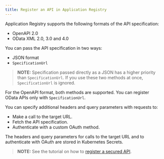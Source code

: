 ```yaml
---
title: Register an API in Application Registry
---
```


Application Registry supports the following formats of the API specification:
- OpenAPI 2.0
- OData XML 2.0, 3.0 and 4.0

You can pass the API specification in two ways:
- JSON format
- `SpecificationUrl`

>**NOTE:** Specification passed directly as a JSON has a higher priority than `SpecificationUrl`. If you use these two methods at once, `SpecificationUrl` is ignored.

For the OpenAPI format, both methods are supported.
You can register OData APIs only with `SpecificationUrl`.

You can specify additional headers and query parameters with requests to:
- Make a call to the target URL.
- Fetch the API specification.
- Authenticate with a custom OAuth method.

The headers and query parameters for calls to the target URL and to authenticate with OAuth are stored in Kubernetes Secrets.

>**NOTE:** See the tutorial on how to [register a secured API](../../03-tutorials/00-application-connectivity/ac-05-register-secured-api.md).